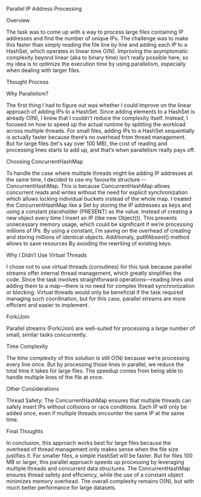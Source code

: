 Parallel IP Address Processing

Overview

The task was to come up with a way to process large files containing IP addresses and find the number of unique IPs. 
The challenge was to make this faster than simply reading the file line by line and adding each IP to a HashSet, which operates in linear time O(N). 
Improving the asymptomatic complexity beyond linear (aka to binary time) isn’t really possible here, so my idea is to optimize the execution time by using parallelism, especially when dealing with larger files.

Thought Process

Why Parallelism?

The first thing I had to figure out was whether I could improve on the linear approach of adding IPs to a HashSet. Since adding elements to a HashSet is already O(N), 
I knew that I couldn’t reduce the complexity itself. Instead, I focused on how to speed up the actual runtime by splitting the workload across multiple threads.
For small files, adding IPs to a HashSet sequentially is actually faster because there’s no overhead from thread management. But for large files (let's say over 100 MB),
the cost of reading and processing lines starts to add up, and that’s when parallelism really pays off.

Choosing ConcurrentHashMap

To handle the case where multiple threads might be adding IP addresses at the same time, I decided to use my favourite structure -- ConcurrentHashMap. 
This is because ConcurrentHashMap allows concurrent reads and writes without the need for explicit synchronization which allows locking individual buckets instead of the whole map.
I treated the ConcurrentHashMap like a Set by storing the IP addresses as keys and using a constant placeholder (PRESENT) as the value. 
Instead of creating a new object every time I insert an IP (like new Object()). This prevents unnecessary memory usage, which could be significant if we’re processing millions of IPs. 
By using a constant, I’m saving on the overhead of creating and storing millions of identical objects.
Additionaly, putIfAbsent() method allows to save resources By avoiding the rewriting of existing keys.

Why I Didn’t Use Virtual Threads

I chose not to use virtual threads (coroutines) for this task because parallel streams offer internal thread management, which greatly simplifies the code. 
Since the task involves straightforward operations—reading lines and adding them to a map—there is no need for complex thread synchronization or blocking.
Virtual threads would only be beneficial if the task required managing such coordination, but for this case, parallel streams are more efficient and easier to implement.

Fork/Join

Parallel streams (Fork/Join) are well-suited for processing a large number of small, similar tasks concurrently.

Time Complexity

The time complexity of this solution is still O(N) because we’re processing every line once. But by processing those lines in parallel, we reduce the total time it takes for large files. 
The speedup comes from being able to handle multiple lines of the file at once.

Other Considerations

Thread Safety: The ConcurrentHashMap ensures that multiple threads can safely insert IPs without collisions or race conditions. 
Each IP will only be added once, even if multiple threads encounter the same IP at the same time.

Final Thoughts

In conclusion, this approach works best for large files because the overhead of thread management only makes sense when the file size justifies it. 
For smaller files, a simple HashSet will be faster. But for files 100 MB or larger, this parallel approach speeds up processing by leveraging multiple threads and concurrent data structures. 
The ConcurrentHashMap ensures thread safety and efficiency, while the use of a constant object minimizes memory overhead. The overall complexity remains O(N), but with much better performance for large datasets.


